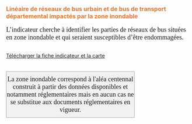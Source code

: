  <font size="3" color=" #dc7633"><b>
Linéaire de réseaux de bus urbain et de bus de transport départemental impactés par la zone inondable
   </b></font>
<br><br>
<font size="4.5px" face="calibri">
L’indicateur cherche à identifier les parties de réseaux de bus situées en zone inondable et qui seraient susceptibles d’être endommagées.
 </font>
<br><br>

<a href=https://fiches.eptb-vienne.fr/ind_210d.pdf target=_blank><i class="fa fa-exclamation-circle"></i> Télécharger la fiche indicateur et la carte</a>
<br><br>

<font size="4.5px" face="calibri">
<p><div style="width: 350px;  padding-top:10px; padding-bottom:10px;border: 1px solid #A0A0A0; text-align: center;background: #F2F2F2;">La zone inondable correspond à l'aléa centennal construit à partir des données disponibles et notamment réglementaires mais en aucun cas ne se substitue aux documents réglementaires en vigueur.</div></p>
</font>
